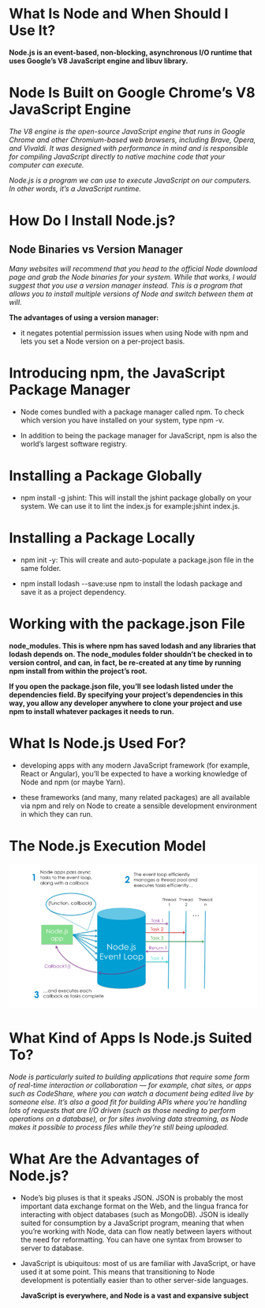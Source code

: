 # What Is Node and When Should I Use It?

**Node.js is an event-based, non-blocking, asynchronous I/O runtime that uses Google’s V8 JavaScript engine and libuv library.**

# Node Is Built on Google Chrome’s V8 JavaScript Engine

*The V8 engine is the open-source JavaScript engine that runs in Google Chrome and other Chromium-based web browsers, including Brave, Opera, and Vivaldi. It was designed with performance in mind and is responsible for compiling JavaScript directly to native machine code that your computer can execute.*

*Node.js is a program we can use to execute JavaScript on our computers. In other words, it’s a JavaScript runtime.*

# How Do I Install Node.js?

## Node Binaries vs Version Manager

*Many websites will recommend that you head to the official Node download page and grab the Node binaries for your system. While that works, I would suggest that you use a version manager instead. This is a program that allows you to install multiple versions of Node and switch between them at will.*

**The advantages of using a version manager:**

* it negates potential permission issues when using Node with npm and lets you set a Node version on a per-project basis.

# Introducing npm, the JavaScript Package Manager

* Node comes bundled with a package manager called npm. To check which version you have installed on your system, type npm -v.

* In addition to being the package manager for JavaScript, npm is also the world’s largest software registry. 

# Installing a Package Globally

* npm install -g jshint: This will install the jshint package globally on your system. We can use it to lint the index.js for example:jshint index.js.

# Installing a Package Locally

* npm init -y: This will create and auto-populate a package.json file in the same folder.

* npm install lodash --save:use npm to install the lodash package and save it as a project dependency.

# Working with the package.json File

**node_modules. This is where npm has saved lodash and any libraries that lodash depends on. The node_modules folder shouldn’t be checked in to version control, and can, in fact, be re-created at any time by running npm install from within the project’s root.**

**If you open the package.json file, you’ll see lodash listed under the dependencies field. By specifying your project’s dependencies in this way, you allow any developer anywhere to clone your project and use npm to install whatever packages it needs to run.**


# What Is Node.js Used For?

*  developing apps with any modern JavaScript framework (for example, React or Angular), you’ll be expected to have a working knowledge of Node and npm (or maybe Yarn).

* these frameworks (and many, many related packages) are all available via npm and rely on Node to create a sensible development environment in which they can run.

# The Node.js Execution Model

![img](/img/ec.png)

# What Kind of Apps Is Node.js Suited To?

*Node is particularly suited to building applications that require some form of real-time interaction or collaboration — for example, chat sites, or apps such as CodeShare, where you can watch a document being edited live by someone else. It’s also a good fit for building APIs where you’re handling lots of requests that are I/O driven (such as those needing to perform operations on a database), or for sites involving data streaming, as Node makes it possible to process files while they’re still being uploaded.*

# What Are the Advantages of Node.js?

*  Node’s big pluses is that it speaks JSON. JSON is probably the most important data exchange format on the Web, and the lingua franca for interacting with object databases (such as MongoDB). JSON is ideally suited for consumption by a JavaScript program, meaning that when you’re working with Node, data can flow neatly between layers without the need for reformatting. You can have one syntax from browser to server to database.

* JavaScript is ubiquitous: most of us are familiar with JavaScript, or have used it at some point. This means that transitioning to Node development is potentially easier than to other server-side languages. 

     **JavaScript is everywhere, and Node is a vast and expansive subject** 